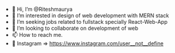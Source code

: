 - 👋 Hi, I’m @Riteshmaurya
- 👀 I’m interested in design of web development with MERN stack
- 🌱 I’m seeking jobs related to fullstack specially React-Web-App
- 💞️ I’m looking to collaborate on  development of web 
- 📫 How to reach me.
- 🎇 Instagram => https://www.instagram.com/user__not__define

<!---
Riteshmaurya1/Riteshmaurya1 is a ✨ special ✨ repository because its `README.md` (this file) appears on your GitHub profile.
You can click the Preview link to take a look at your changes.
--->
